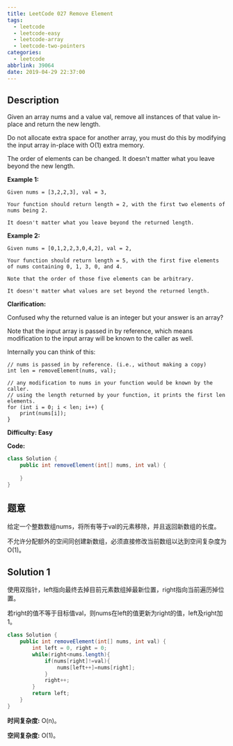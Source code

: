 ```yaml
---
title: LeetCode 027 Remove Element
tags:
  - leetcode
  - leetcode-easy
  - leetcode-array
  - leetcode-two-pointers
categories:
  - leetcode
abbrlink: 39064
date: 2019-04-29 22:37:00
---
```


## Description

Given an array nums and a value val, remove all instances of that value in-place and return the new length.

Do not allocate extra space for another array, you must do this by modifying the input array in-place with O(1) extra memory.

The order of elements can be changed. It doesn't matter what you leave beyond the new length.

**Example 1:**

```
Given nums = [3,2,2,3], val = 3,

Your function should return length = 2, with the first two elements of nums being 2.

It doesn't matter what you leave beyond the returned length.
```

**Example 2:**

```
Given nums = [0,1,2,2,3,0,4,2], val = 2,

Your function should return length = 5, with the first five elements of nums containing 0, 1, 3, 0, and 4.

Note that the order of those five elements can be arbitrary.

It doesn't matter what values are set beyond the returned length.
```

**Clarification:**

Confused why the returned value is an integer but your answer is an array?

Note that the input array is passed in by reference, which means modification to the input array will be known to the caller as well.

Internally you can think of this:

```
// nums is passed in by reference. (i.e., without making a copy)
int len = removeElement(nums, val);

// any modification to nums in your function would be known by the caller.
// using the length returned by your function, it prints the first len elements.
for (int i = 0; i < len; i++) {
    print(nums[i]);
}
```

**Difficulty: Easy**

**Code:**

```java
class Solution {
    public int removeElement(int[] nums, int val) {
        
    }
}
```

## 题意

给定一个整数数组nums，将所有等于val的元素移除，并且返回新数组的长度。

不允许分配额外的空间同创建新数组，必须直接修改当前数组以达到空间复杂度为O(1)。

<!-- more -->

## Solution 1

使用双指针，left指向最终去掉目前元素数组掉最新位置，right指向当前遍历掉位置。

若right的值不等于目标值val，则nums在left的值更新为right的值，left及right加1。

```java
class Solution {
    public int removeElement(int[] nums, int val) {
        int left = 0, right = 0;
        while(right<nums.length){
            if(nums[right]!=val){
                nums[left++]=nums[right];
            }
            right++;
        }
        return left;
    }
}
```

**时间复杂度:** O(n)。

**空间复杂度:** O(1)。
